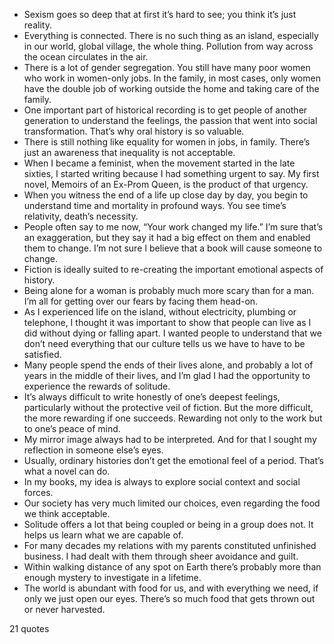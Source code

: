  - Sexism goes so deep that at first it’s hard to see; you think it’s just reality.
 - Everything is connected. There is no such thing as an island, especially in our world, global village, the whole thing. Pollution from way across the ocean circulates in the air.
 - There is a lot of gender segregation. You still have many poor women who work in women-only jobs. In the family, in most cases, only women have the double job of working outside the home and taking care of the family.
 - One important part of historical recording is to get people of another generation to understand the feelings, the passion that went into social transformation. That’s why oral history is so valuable.
 - There is still nothing like equality for women in jobs, in family. There’s just an awareness that inequality is not acceptable.
 - When I became a feminist, when the movement started in the late sixties, I started writing because I had something urgent to say. My first novel, Memoirs of an Ex-Prom Queen, is the product of that urgency.
 - When you witness the end of a life up close day by day, you begin to understand time and mortality in profound ways. You see time’s relativity, death’s necessity.
 - People often say to me now, “Your work changed my life.” I’m sure that’s an exaggeration, but they say it had a big effect on them and enabled them to change. I’m not sure I believe that a book will cause someone to change.
 - Fiction is ideally suited to re-creating the important emotional aspects of history.
 - Being alone for a woman is probably much more scary than for a man. I’m all for getting over our fears by facing them head-on.
 - As I experienced life on the island, without electricity, plumbing or telephone, I thought it was important to show that people can live as I did without dying or falling apart. I wanted people to understand that we don’t need everything that our culture tells us we have to have to be satisfied.
 - Many people spend the ends of their lives alone, and probably a lot of years in the middle of their lives, and I’m glad I had the opportunity to experience the rewards of solitude.
 - It’s always difficult to write honestly of one’s deepest feelings, particularly without the protective veil of fiction. But the more difficult, the more rewarding if one succeeds. Rewarding not only to the work but to one’s peace of mind.
 - My mirror image always had to be interpreted. And for that I sought my reflection in someone else’s eyes.
 - Usually, ordinary histories don’t get the emotional feel of a period. That’s what a novel can do.
 - In my books, my idea is always to explore social context and social forces.
 - Our society has very much limited our choices, even regarding the food we think acceptable.
 - Solitude offers a lot that being coupled or being in a group does not. It helps us learn what we are capable of.
 - For many decades my relations with my parents constituted unfinished business. I had dealt with them through sheer avoidance and guilt.
 - Within walking distance of any spot on Earth there’s probably more than enough mystery to investigate in a lifetime.
 - The world is abundant with food for us, and with everything we need, if only we just open our eyes. There’s so much food that gets thrown out or never harvested.

21 quotes